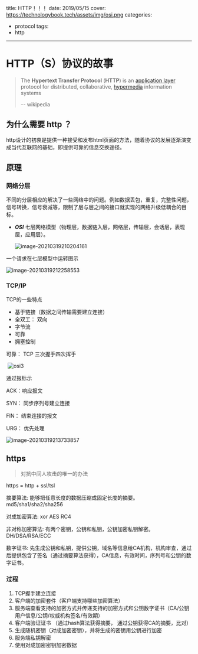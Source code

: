 title: HTTP！！！
date: 2019/05/15
cover: https://technologybook.tech/assets/img/osi.png
categories:
- protocol
tags:
- http

---
# HTTP（S）协议的故事

> The **Hypertext Transfer Protocol** (**HTTP**) is an [application layer](https://en.wikipedia.org/wiki/Application_layer) protocol for distributed, collaborative, [hypermedia](https://en.wikipedia.org/wiki/Hypermedia) information systems 
>
> -- wikipedia



## 为什么需要 http ？

http设计的初衷是提供一种接受和发布html页面的方法，随着协议的发展逐渐演变成当代互联网的基础，即提供可靠的信息交换途径。

## 原理

### 网络分层

不同的分层相应的解决了一些网络中的问题。例如数据丢包，重复，完整性问题，信号转换，信号衰减等，限制了层与层之间的接口就实现的网络升级低耦合的目标。

- ***OSI*** 七层网络模型（物理层，数据链入层，网络层，传输层，会话层，表现层，应用层）。

  ![image-20210319210204161](https://technologybook.tech/assets/img/osi.png)



一个请求在七层模型中运转图示

![image-20210319212258553](https://technologybook.tech/assets/img/osi1.png)

### TCP/IP

TCP的一些特点

- 基于链接（数据之间传输需要建立连接）
- 全双工： 双向
- 字节流
- 可靠
- 拥塞控制

可靠： TCP 三次握手四次挥手

​								![osi3](https://technologybook.tech/assets/img/osi3.png)

通过报标示

ACK：响应报文

SYN： 同步序列号建立连接

FIN： 结束连接的报文

URG： 优先处理

![image-20210319213733857](https://technologybook.tech/assets/img/osi2.png)

## https

> 对抗中间人攻击的唯一的办法

https = http + ssl/tsl

摘要算法: 能够把任意长度的数据压缩成固定长度的摘要。md5/sha1/sha2/sha256

对成加密算法: xor AES RC4

非对称加密算法: 有两个密钥，公钥和私钥，公钥加密私钥解密。 DH/DSA/RSA/ECC

 数字证书: 先生成公钥和私钥，提供公钥，域名等信息给CA机构，机构审查，通过后提供包含了签名（通过摘要算法获得），CA信息，有效时间，序列号和公钥的数字证书。

### 过程

1. TCP握手建立连接
2. 客户端的加密套件（客户端支持哪些加密算法）
3. 服务端查看支持的加密方式并传递支持的加密方式和公钥数字证书（CA/公钥用户信息/公钥/权威机构签名/有效期）
4. 客户端验证证书 （通过hash算法获得摘要， 通过公钥获得CA的摘要，比对）
5. 生成随机密钥（对成加密密钥），并将生成的密钥用公钥进行加密
6. 服务端私钥解密
7. 使用对成加密密钥加密数据
